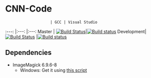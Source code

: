 # CNN-Code
						| GCC | Visual Studio
:---: 			|:---: 	|:---:
Master 			| [![Build Status](https://travis-ci.org/IDPA16/CNN-Code.svg?branch=master)](https://travis-ci.org/IDPA16/CNN-Code)|[![Build status](https://ci.appveyor.com/api/projects/status/95vtyx108bt8odml/branch/master?svg=true)](https://ci.appveyor.com/project/SirRade/cnn-code/branch/master)
Development|[![Build Status](https://travis-ci.org/IDPA16/CNN-Code.svg?branch=development)](https://travis-ci.org/IDPA16/CNN-Code) |[![Build status](https://ci.appveyor.com/api/projects/status/95vtyx108bt8odml/branch/development?svg=true)](https://ci.appveyor.com/project/SirRade/cnn-code/branch/development)


## Dependencies
- ImageMagick 6.9.6-8 
    - Windows: Get it using [this script](https://github.com/IDPA16/CNN-Code/blob/development/InstallDependencies.ps1)


